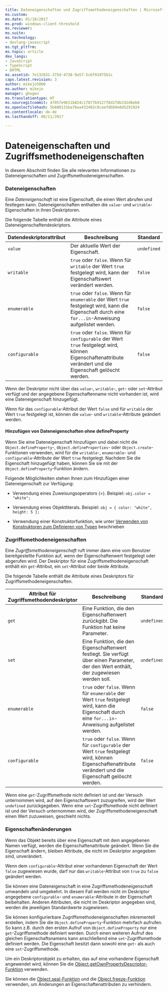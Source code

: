 ```yaml
---
title: Dateneigenschaften und Zugriffsmethodeneigenschaften | Microsoft-Dokumentation
ms.custom: 
ms.date: 01/18/2017
ms.prod: windows-client-threshold
ms.reviewer: 
ms.suite: 
ms.technology:
- devlang-javascript
ms.tgt_pltfrm: 
ms.topic: article
dev_langs:
- JavaScript
- TypeScript
- DHTML
ms.assetid: 7e132831-375d-4728-9a57-5c6f91075b1c
caps.latest.revision: 3
author: mikejo5000
ms.author: mikejo
manager: ghogen
ms.translationtype: HT
ms.sourcegitcommit: 47057e9611b824c17077b9127f8d2f8b192d6eb8
ms.openlocfilehash: 5b800131ba76aa432492c0caefdbb9e8d5291924
ms.contentlocale: de-de
ms.lasthandoff: 08/11/2017

---
```

# <a name="data-properties-and-accessor-properties"></a>Dateneigenschaften und Zugriffsmethodeneigenschaften
In diesem Abschnitt finden Sie alle relevanten Informationen zu Dateneigenschaften und Zugriffsmethodeneigenschaften.  
  
### <a name="data-properties"></a>Dateneigenschaften  
 Eine *Dateneigenschaft* ist eine Eigenschaft, die einen Wert abrufen und festlegen kann. Dateneigenschaften enthalten die `value`- und `writable`-Eigenschaften in ihren Deskriptoren.  
  
 Die folgende Tabelle enthält die Attribute eines Dateneigenschaftendeskriptors.  
  
|Datendeskriptorattribut|Beschreibung|Standard|  
|-------------------------------|-----------------|-------------|  
|`value`|Der aktuelle Wert der Eigenschaft.|`undefined`|  
|`writable`|`true` oder `false`. Wenn für `writable` der Wert `true` festgelegt wird, kann der Eigenschaftswert verändert werden.|`false`|  
|`enumerable`|`true` oder `false`. Wenn für `enumerable` der Wert `true` festgelegt wird, kann die Eigenschaft durch eine `for...in`-Anweisung aufgelistet werden.|`false`|  
|`configurable`|`true` oder `false`. Wenn für `configurable` der Wert `true` festgelegt wird, können Eigenschaftenattribute verändert und die Eigenschaft gelöscht werden.|`false`|  
  
 Wenn der Deskriptor nicht über das `value`-, `writable`-, `get`- oder `set`-Attribut verfügt und der angegebene Eigenschaftenname nicht vorhanden ist, wird eine Dateneigenschaft hinzugefügt.  
  
 Wenn für das `configurable`-Attribut der Wert `false` und für `writable` der Wert `true` festgelegt ist, können die `value`- und `writable`-Attribute geändert werden.  
  
#### <a name="data-properties-added-without-using-defineproperty"></a>Hinzufügen von Dateneigenschaften ohne defineProperty  
 Wenn Sie eine Dateneigenschaft hinzufügen und dabei nicht die `Object.defineProperty`-, `Object.defineProperties`- oder `Object.create`-Funktionen verwenden, wird für die `writable`-, `enumerable`- und `configurable`-Attribute der Wert `true` festgelegt. Nachdem Sie die Eigenschaft hinzugefügt haben, können Sie sie mit der `Object.defineProperty`-Funktion ändern.  
  
 Folgende Möglichkeiten stehen Ihnen zum Hinzufügen einer Dateneigenschaft zur Verfügung:  
  
-   Verwendung eines Zuweisungsoperators (=). Beispiel: `obj.color = "white";`  
  
-   Verwendung eines Objektliterals. Beispiel: `obj = { color: "white", height: 5 };`  
  
-   Verwendung einer Konstruktorfunktion, wie unter [Verwenden von Konstruktoren zum Definieren von Typen](../../javascript/advanced/using-constructors-to-define-types.md) beschrieben  
  
### <a name="accessor-properties"></a>Zugriffsmethodeneigenschaften  
 Eine *Zugriffsmethodeneigenschaft* ruft immer dann eine vom Benutzer bereitgestellte Funktion auf, wenn der Eigenschaftenwert festgelegt oder abgerufen wird. Der Deskriptor für eine Zugriffsmethodeneigenschaft enthält ein `get`-Attribut, ein `set`-Attribut oder beide Attribute.  
  
 Die folgende Tabelle enthält die Attribute eines Deskriptors für Zugriffsmethodeneigenschaften.  
  
|Attribut für Zugriffsmethodendeskriptor|Beschreibung|Standard|  
|-----------------------------------|-----------------|-------------|  
|`get`|Eine Funktion, die den Eigenschaftenwert zurückgibt. Die Funktion hat keine Parameter.|`undefined`|  
|`set`|Eine Funktion, die den Eigenschaftenwert festlegt. Sie verfügt über einen Parameter, der den Wert enthält, der zugewiesen werden soll.|`undefined`|  
|`enumerable`|`true` oder `false`. Wenn für `enumerable` der Wert `true` festgelegt wird, kann die Eigenschaft durch eine `for...in`-Anweisung aufgelistet werden.|`false`|  
|`configurable`|`true` oder `false`. Wenn für `configurable` der Wert `true` festgelegt wird, können Eigenschaftenattribute verändert und die Eigenschaft gelöscht werden.|`false`|  
  
 Wenn eine `get`-Zugriffsmethode nicht definiert ist und der Versuch unternommen wird, auf den Eigenschaftswert zuzugreifen, wird der Wert `undefined` zurückgegeben. Wenn eine `set`-Zugriffsmethode nicht definiert ist und der Versuch unternommen wird, der Zugriffsmethodeneigenschaft einen Wert zuzuweisen, geschieht nichts.  
  
### <a name="property-modifications"></a>Eigenschaftenänderungen  
 Wenn das Objekt bereits über eine Eigenschaft mit dem angegebenen Namen verfügt, werden die Eigenschaftenattribute geändert. Wenn Sie die Eigenschaft ändern, bleiben Attribute, die nicht im Deskriptor angegeben sind, unverändert.  
  
 Wenn dem `configurable`-Attribut einer vorhandenen Eigenschaft der Wert `false` zugewiesen wurde, darf nur das `writable`-Attribut von `true` zu `false` geändert werden.  
  
 Sie können eine Dateneigenschaft in eine Zugriffsmethodeneigenschaft umwandeln und umgekehrt. In diesem Fall werden nicht im Deskriptor angegebene `configurable`- und `enumerable`-Attribute in der Eigenschaft beibehalten. Anderen Attributen, die nicht im Deskriptor angegeben sind, werden die jeweiligen Standardwerte zugewiesen.  
  
 Sie können konfigurierbare Zugriffsmethodeneigenschaften inkrementell erstellen, indem Sie die `Object.defineProperty`-Funktion mehrfach aufrufen. So kann z.B. durch den ersten Aufruf von `Object.defineProperty` nur eine `get`-Zugriffsmethode definiert werden. Durch einen weiteren Aufruf des gleichen Eigenschaftsnamens kann anschließend eine `set`-Zugriffsmethode definiert werden. Die Eigenschaft besitzt dann sowohl eine `get`- als auch eine `set`-Zugriffsmethode.  
  
 Um ein Deskriptorobjekt zu erhalten, das auf eine vorhandene Eigenschaft angewendet wird, können Sie die [Object.getOwnPropertyDescriptor-Funktion](../../javascript/reference/object-getownpropertydescriptor-function-javascript.md) verwenden.  
  
 Sie können die [Object.seal-Funktion](../../javascript/reference/object-seal-function-javascript.md) und die [Object.freeze-Funktion](../../javascript/reference/object-freeze-function-javascript.md) verwenden, um Änderungen an Eigenschaftenattributen zu verhindern.
